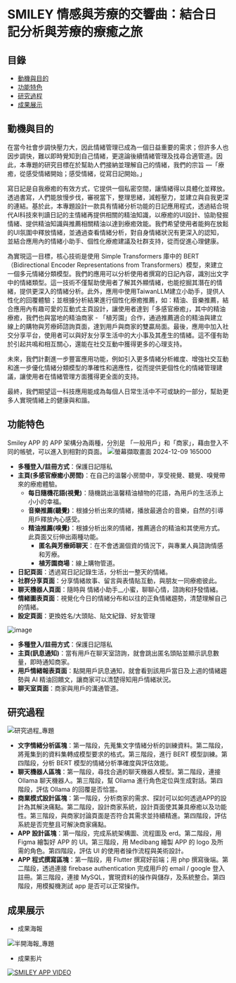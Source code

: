 # SMILEY 情感與芳療的交響曲：結合日記分析與芳療的療癒之旅

## 目錄
- [動機與目的](#動機與目的)
- [功能特色](#功能特色)
- [研究過程](#研究過程)
- [成果展示](#成果展示)

## 動機與目的
在當今社會步調快壓力大，因此情緒管理已成為一個日益重要的需求；但許多人也因步調快，難以即時覺知到自己情緒，更遑論後續情緒管理及找尋合適管道。因此，本專題的研究目標在於幫助人們接納並理解自己的情緒，我們的宗旨 —「療癒，從感受情緒開始；感受情緒，從寫日記開始。」</br>

寫日記是自我療癒的有效方式，它提供一個私密空間，讓情緒得以具體化並釋放。透過書寫，人們能放慢步伐，審視當下，整理思緒，減輕壓力，並建立與自我更深的連結。基於此，本專題設計一款具有情緒分析功能的日記應用程式，透過結合現代AI科技來判讀日記的主情緒再提供相關的精油知識，以療癒的UI設計、協助發掘情緒、提供精油知識與推薦相關精油以達到療癒效能。我們希望使用者能夠在放鬆的UI氛圍中釋放情緒，並通過查看情緒分析，對自身情緒狀況有更深入的認知，並結合應用內的情緒小助手、個性化療癒建議及社群支持，從而促進心理健康。</br>

為實現這一目標，核心技術是使用 Simple Transformers 庫中的 BERT（Bidirectional Encoder Representations from Transformers）模型，來建立一個多元情緒分類模型。我們的應用可以分析使用者撰寫的日記內容，識別出文字中的情緒類型。這一技術不僅幫助使用者了解其外顯情緒，也能挖掘其潛在的情緒，提供更深入的情緒分析。此外，應用中使用TaiwanLLM建立小助手，提供人性化的回覆體驗；並根據分析結果進行個性化療癒推薦，如：精油、音樂推薦，結合應用內有趣可愛的互動式主頁設計，讓使用者達到「多感官療癒」，其中的精油療癒，我們也與當地的精油商家 - 「植芳園」合作，通過推薦適合的精油與建立線上的購物與芳療師諮詢頁面，達到用戶與商家的雙贏局面。最後，應用中加入社交分享平台，使用者可以與好友分享生活中的大小事及其產生的情緒。這不僅有助於引起共鳴和相互關心，還能在社交互動中獲得更多的心理支持。</br>

未來，我們計劃進一步豐富應用功能，例如引入更多情緒分析維度、增強社交互動和進一步優化情緒分類模型的準確性和適應性，從而提供更個性化的情緒管理建議，讓使用者在情緒管理方面獲得更全面的支持。</br>

最終，我們期望這一科技應用能成為每個人日常生活中不可或缺的一部分，幫助更多人實現情緒上的健康與和諧。</br>

## 功能特色
Smiley APP 的 APP 架構分為兩種，分別是 「一般用戶」和「商家」，藉由登入不同的帳號，可以進入到相對的頁面。
 ![螢幕擷取畫面 2024-12-09 165000](https://github.com/user-attachments/assets/5c17685a-00f8-449b-b3e7-657761a82493)
- **多種登入/註冊方式**：保護日記隱私
- **主頁(多感官療癒小房間)**：在自己的溫馨小房間中，享受視覺、聽覺、嗅覺帶來的療癒體驗。
   - **每日隨機花語(視覺)**：隨機跳出溫馨精油植物的花語，為用戶的生活添上小小的幸福。
   - **音樂推薦(聽覺)**：根據分析出來的情緒，播放最適合的音樂，自然的引導用戶釋放內心感受。
   - **精油推薦(嗅覺)**：根據分析出來的情緒，推薦適合的精油和其使用方式。此頁面又衍伸出兩種功能。
      - **匿名與芳療師聊天**：在不會透漏個資的情況下，與專業人員諮詢情感和芳療。
      - **植芳園商場**：線上購物管道。
- **日記頁面**：透過寫日記記錄生活，分析出一整天的情緒。
- **社群分享頁面**：分享情緒故事、留言與表情貼互動，與朋友一同療癒彼此。
- **聊天機器人頁面**：隨時與 情緒小助手__小蜜，聊聊心情，諮詢和抒發情緒。
- **情緒圖表頁面**：視覺化今日的情緒分布和以往的正負情緒趨勢，清楚理解自己的情緒。
- **設定頁面**：更換姓名/大頭貼、貼文紀錄、好友管理

 ![image](https://github.com/user-attachments/assets/41de597a-5ebe-4a2d-a73a-54daf17bd3e6)
- **多種登入/註冊方式**：保護日記隱私
- **主頁(訊息通知)**：當有用戶在聊天室諮詢，就會跳出匿名頭貼並顯示訊息數量，即時通知商家。
- **用戶情緒報表頁面**：點開用戶訊息通知，就會看到該用戶當日及上週的情緒趨勢與 AI 精油回饋文，讓商家可以清楚得知用戶情緒狀況。
- **聊天室頁面**：商家與用戶的溝通管道。

## 研究過程
![研究過程_專題](https://github.com/user-attachments/assets/00e3bc5a-c070-4f33-8ade-c8aebb03b900)
- **文字情緒分析區塊**：第一階段，先蒐集文字情緒分析的訓練資料。第二階段，將蒐集到的資料集轉成模型要求的格式。第三階段，進行 BERT 模型訓練。第四階段，分析 BERT 模型的情緒分析準確度與評估效能。
- **聊天機器人區塊**：第一階段，尋找合適的聊天機器人模型。第二階段，連接 Ollama 聊天機器人。第三階段，幫 Ollama 進行角色定位與生成對話。第四階段，評估 Ollama 的回覆是否恰當。
- **商業模式設計區塊**：第一階段，分析商家的需求、探討可以如何透過APP的設計為其解決痛點。第二階段，設計商家系統，設計頁面使其兼具療癒以及功能性。第三階段，與商家討論頁面是否符合其需求並持續精進。第四階段，評估系統是否完整且可解決商家痛點。
- **APP 設計區塊**：第一階段，完成系統架構圖、流程圖及 erd。第二階段，用 Figma 繪製好 APP 的 UI。第三階段，用 Medibang 繪製 APP 的 logo 及所需的角色。第四階段，評估 UI 的使用者操作流程與美術設計。
- **APP 程式撰寫區塊**：第一階段，用 Flutter 撰寫好前端；用 php 撰寫後端。第二階段，透過連接 firebase authentication 完成用戶的 email / google 登入註冊。第三階段，連接 MySQL，實現資料的操作與儲存，及系統整合。第四階段，用模擬機測試 app 是否可以正常操作。



## 成果展示
- 成果海報

![半開海報_專題](https://github.com/user-attachments/assets/eb49dbef-d505-4bb3-9633-999d78411c2f)

- 成果影片

[![SMILEY APP VIDEO](https://github.com/user-attachments/assets/798895ce-8f14-482b-add9-80492b4bfb79)](https://www.youtube.com/watch?si=N8_nOeATL3wWYTZI&v=aAfG2h-Ap9o&feature=youtu.be)


